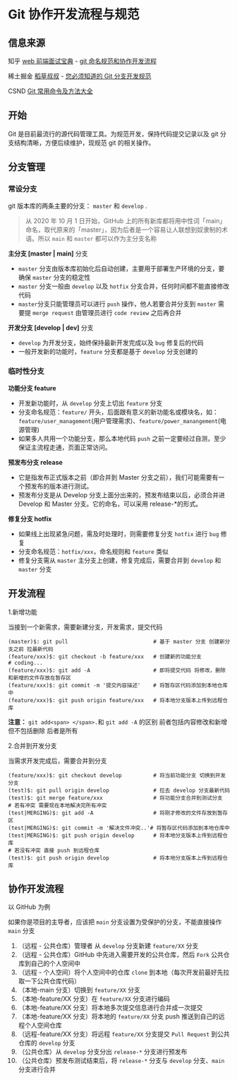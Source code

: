 # Git 协作开发流程与规范

## 信息来源

知乎 [web 前端面试宝典](https://www.zhihu.com/people/webqian-duan-mian-shi-bao-dian) - [git 命名规范和协作开发流程](https://zhuanlan.zhihu.com/p/406903738)

稀土掘金 [稻草叔叔](https://juejin.cn/user/2031553216253559) - [您必须知道的 Git 分支开发规范](https://juejin.cn/post/6844903635533594632)

CSND [Git 常用命令及方法大全](https://www.cnblogs.com/miracle77hp/articles/11163532.html)

## 开始

Git 是目前最流行的源代码管理工具。为规范开发，保持代码提交记录以及 git 分支结构清晰，方便后续维护，现规范 git 的相关操作。

## 分支管理

### 常设分支

git 版本库的两条主要的分支： `master` 和 `develop` .

> 从 2020 年 10 月 1 日开始，GitHub 上的所有新库都将用中性词「main」命名，取代原来的「master」，因为后者是一个容易让人联想到奴隶制的术语。所以 `main` 和 `master` 都可以作为主分支名称

**主分支 [master | main]** 分支

- `master` 分支由版本库初始化后自动创建，主要用于部署生产环境的分支，要确保 `master` 分支的稳定性
- `master` 分支一般由 `develop` 以及 `hotfix` 分支合并，任何时间都不能直接修改代码
- `master`分支只能管理员可以进行 `push` 操作，他人若要合并分支到 `master` 需要提 `merge request` 由管理员进行 `code review` 之后再合并

**开发分支 [develop | dev]** 分支

- `develop` 为开发分支，始终保持最新开发完成以及 `bug` 修复后的代码
- 一般开发新的功能时，`feature` 分支都是基于 `develop` 分支创建的

### 临时性分支

**功能分支 feature**

- 开发新功能时，从 `develop` 分支上切出 `feature` 分支
- 分支命名规范：`feature/` 开头，后面跟有意义的新功能名或模块名，如：`feature/user_management`(用户管理需求)、`feature/power_manangement`(电源管理)
- 如果多人共用一个功能分支，那么本地代码 `push` 之前一定要经过自测，至少保证主流程走通，页面正常访问。

**预发布分支 release**

- 它是指发布正式版本之前（即合并到 Master 分支之前），我们可能需要有一个预发布的版本进行测试。
- 预发布分支是从 Develop 分支上面分出来的，预发布结束以后，必须合并进 Develop 和 Master 分支。它的命名，可以采用 release-\*的形式。

**修复分支 hotfix**

- 如果线上出现紧急问题，需及时处理时，则需要修复分支 `hotfix` 进行 `bug` 修复
- 分支命名规范：`hotfix/xxx`，命名规则和 `feature` 类似
- 修复分支需从 `master` 主分支上创建，修复完成后，需要合并到 `develop` 和 `master` 分支

## 开发流程

1.新增功能

当接到一个新需求，需要新建分支，开发需求，提交代码

```text
(master)$: git pull                           # 基于 master 分支 创建新分支之前 拉最新代码
(feature/xxx)$: git checkout -b feature/xxx   # 创建新的功能分支
# coding...
(feature/xxx)$: git add -A                    # 即将提交代码 将修改，删除和新增的文件存放在暂存区
(feature/xxx)$: git commit -m '提交内容描述'    # 将暂存区代码添加到本地仓库中
(feature/xxx)$: git push origin feature/xxx   # 将本地分支版本上传到远程仓库
```

**注意：** `git add<span> </span>.`和 `git add -A` 的区别 前者包括内容修改和新增但不包括删除 后者是所有

2.合并到开发分支

当需求开发完成后，需要合并到分支

```text
(feature/xxx)$: git checkout develop          # 将当前功能分支 切换到开发分支
(test)$: git pull origin develop              # 拉去 develop 分支最新代码
(test)$: git merge feature/xxx                # 将功能分支合并到测试分支
# 若有冲突 需要现在本地解决完所有冲突
(test|MERGING)$: git add -A                   # 将刚才修改的文件存放到暂存区
(test|MERGING)$: git commit -m '解决文件冲突..'# 将暂存区代码添加到本地仓库中
(test|MERGING)$: git push origin develop      # 将本地分支版本上传到远程仓库
# 若没有冲突 直接 push 到远程仓库
(test)$: git push origin develop              # 将本地分支版本上传到远程仓库
```

## 协作开发流程

以 GitHub 为例

如果你是项目的主导者，应该把 `main` 分支设置为受保护的分支，不能直接操作 `main` 分支

1. （远程 - 公共仓库）管理者 从 `develop` 分支新建 `feature/XX` 分支
2. （远程 - 公共仓库）GitHub 中先进入需要开发的公共仓库，然后 `Fork` 公共仓库到自己的个人空间中
3. （远程 - 个人空间）将个人空间中的仓库 `clone` 到本地（每次开发前最好先拉取一下公共仓库代码）
4. （本地-main 分支）切换到 `feature/XX` 分支
5. （本地-feature/XX 分支）在 `feature/XX` 分支进行编码
6. （本地-feature/XX 分支）将本地多次提交信息进行合并成一次提交
7. （本地-feature/XX 分支）将本地的 `feature/XX` 分支 push 推送到自己的远程个人空间仓库
8. （远程-feature/XX 分支）将远程 `feature/XX` 分支提交 `Pull Request` 到公共仓库的 `develop` 分支
9. （公共仓库）从 `develop` 分支分出 `release-*` 分支进行预发布
10. （公共仓库）预发布测试结束后，将 `release-*` 分支与 `develop` 分支、`main` 分支进行合并
